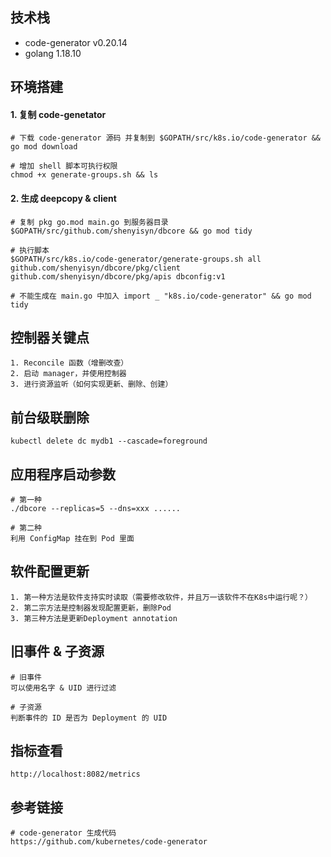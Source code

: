 ## 技术栈
- code-generator v0.20.14
- golang 1.18.10

## 环境搭建
#### 1. 复制 code-genetator
```shell
# 下载 code-generator 源码 并复制到 $GOPATH/src/k8s.io/code-generator && go mod download

# 增加 shell 脚本可执行权限
chmod +x generate-groups.sh && ls
```

#### 2. 生成 deepcopy & client
```shell
# 复制 pkg go.mod main.go 到服务器目录 $GOPATH/src/github.com/shenyisyn/dbcore && go mod tidy

# 执行脚本
$GOPATH/src/k8s.io/code-generator/generate-groups.sh all  github.com/shenyisyn/dbcore/pkg/client github.com/shenyisyn/dbcore/pkg/apis dbconfig:v1

# 不能生成在 main.go 中加入 import _ "k8s.io/code-generator" && go mod tidy
```

## 控制器关键点
```text
1. Reconcile 函数（增删改查）
2. 启动 manager，并使用控制器
3. 进行资源监听（如何实现更新、删除、创建）
```

## 前台级联删除
```shell
kubectl delete dc mydb1 --cascade=foreground
```

## 应用程序启动参数
```shell
# 第一种
./dbcore --replicas=5 --dns=xxx ......

# 第二种
利用 ConfigMap 挂在到 Pod 里面
```

## 软件配置更新
```text
1. 第一种方法是软件支持实时读取（需要修改软件，并且万一该软件不在K8s中运行呢？）
2. 第二宗方法是控制器发现配置更新，删除Pod
3. 第三种方法是更新Deployment annotation
```

## 旧事件 & 子资源
```text
# 旧事件
可以使用名字 & UID 进行过滤

# 子资源
判断事件的 ID 是否为 Deployment 的 UID
```

## 指标查看
```shell
http://localhost:8082/metrics
```

## 参考链接
```shell
# code-generator 生成代码
https://github.com/kubernetes/code-generator
```
